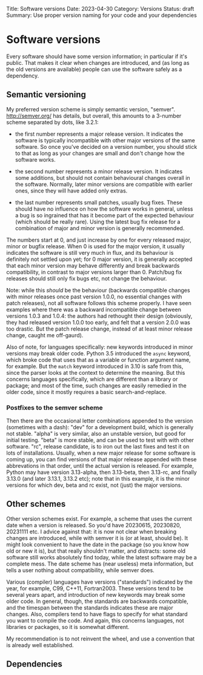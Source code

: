 Title: Software versions
Date: 2023-04-30
Category: Versions
Status: draft
Summary: Use proper version naming for your code and your dependencies


# Software versions

Every software should have some version information; in particular if it's public. That makes it clear when changes are introduced, and (as long as the old versions are available) people can use the software safely as a dependency.

## Semantic versioning

My preferred version scheme is simply semantic version, "semver". http://semver.org/ has details, but overall, this amounts to a 3-number scheme separated by dots, like 3.2.1:

- the first number represents a major release version. It indicates the software is typically incompatible with other major versions of the same software. So once you've decided on a version number, you should stick to that as long as your changes are small and don't change how the software works.

- the second number represents a minor release version. It indicates some additions, but should not contain behavioural changes overall in the software. Normally, later minor versions are compatible with earlier ones, since they will have added only extras.

- the last number represents small patches, usually bug fixes. These should have no influence on how the software works in general, unless a bug is so ingrained that has it become part of the expected behaviour (which should be really rare). Using the latest bug fix release for a combination of major and minor version is generally recommended.

The numbers start at 0, and just increase by one for every released major, minor or bugfix release. When 0 is used for the major version, it usually indicates the software is still very much in flux, and its behaviour is definitely not settled upon yet; for 0 major version, it is generally accepted that each minor version may behave differently and break backwards compatibility, in contrast to major versions larger than 0. Patch/bug fix releases should still only fix bugs etc, not change the behaviour.

Note: while this *should* be the behaviour (backwards compatible changes with minor releases once past version 1.0.0, no essential changes with patch releases), not all software follows this scheme properly. I have seen examples where there was a backward incompatible change between versions 1.0.3 and 1.0.4: the authors had rethought their design (obviously, they had released version 1.0.0 too early, and felt that a version 2.0.0 was too drastic. But the patch release change, instead of at least minor release change, caught me off-gaurd).

Also of note, for languages specifically: new keywords introduced in minor versions may break older code. Python 3.5 introduced the `async` keyword, which broke code that uses that as a variable or function argument name, for example. But the `match` keyword introduced in 3.10 is safe from this, since the parser looks at the context to determine the meaning. But this concerns languages specifically, which are different than a library or package; and most of the time, such changes are easily remedied in the older code, since it mostly requires a basic search-and-replace.


### Postfixes to the semver scheme

Then there are the occasional letter combinations appended to the version (sometimes with a dash): "dev" for a development build, which is generally not stable. "alpha" is very similar, also an unstable version, but good for initial testing. "beta" is more stable, and can be used to test with with other software. "rc", release candidate, is to iron out the last fixes and test it on lots of installations. Usually, when a new major release for some software is coming up, you can find versions of that major release appended with these abbrevations in that order, until the actual version is released. For example, Python may have version 3.13-alpha, then 3.13-beta, then 3.13-rc, and finally 3.13.0 (and later 3.13.1, 3.13.2 etc); note that in this example, it is the minor versions for which dev, beta and rc exist, not (just) the major versions.

## Other schemes

Other version schemes exist. For example, a scheme that uses the current date when a version is released. So you'd have 20230615, 20230820, 20231111 etc. I advice against that: it is now not clear when breaking changes are introduced, while with semver it is (or at least, should be). It might look convenient to have the date in the package (so you know how old or new it is), but that really shouldn't matter, and distracts: some old software still works absolutely find today, while the latest software may be a complete mess. The date scheme has (near useless) meta information, but tells a user nothing about compatibility, while semver does.

Various (compiler) languages have versions ("standards") indicated by the year, for example, C99, C++11, Fortran2003. These versions tend to be several years apart, and introduction of new keywords may break some older code. In general, though, the standards are backwards compatible, and the timespan between the standards indicates these are major changes. Also, compilers tend to have flags to specify for what standard you want to compile the code. And again, this concerns languages, not libraries or packages, so it is somewhat different.

My recommendation is to not reinvent the wheel, and use a convention that is already well established.

## Dependencies

